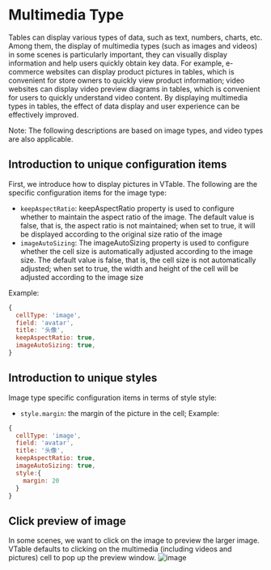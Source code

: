 # Multimedia Type

Tables can display various types of data, such as text, numbers, charts, etc. Among them, the display of multimedia types (such as images and videos) in some scenes is particularly important, they can visually display information and help users quickly obtain key data. For example, e-commerce websites can display product pictures in tables, which is convenient for store owners to quickly view product information; video websites can display video preview diagrams in tables, which is convenient for users to quickly understand video content. By displaying multimedia types in tables, the effect of data display and user experience can be effectively improved.

Note: The following descriptions are based on image types, and video types are also applicable.

## Introduction to unique configuration items

First, we introduce how to display pictures in VTable. The following are the specific configuration items for the image type:

*   `keepAspectRatio`: keepAspectRatio property is used to configure whether to maintain the aspect ratio of the image. The default value is false, that is, the aspect ratio is not maintained; when set to true, it will be displayed according to the original size ratio of the image
*   `imageAutoSizing`: The imageAutoSizing property is used to configure whether the cell size is automatically adjusted according to the image size. The default value is false, that is, the cell size is not automatically adjusted; when set to true, the width and height of the cell will be adjusted according to the image size

Example:

```javascript
{
  cellType: 'image',
  field: 'avatar',
  title: '头像',
  keepAspectRatio: true,
  imageAutoSizing: true,
}
```

## Introduction to unique styles

Image type specific configuration items in terms of style style:

*   `style.margin`: the margin of the picture in the cell;
    Example:

```javascript
{
  cellType: 'image',
  field: 'avatar',
  title: '头像',
  keepAspectRatio: true,
  imageAutoSizing: true,
  style:{
    margin: 20
  }
}
```

## Click preview of image

In some scenes, we want to click on the image to preview the larger image. VTable defaults to clicking on the multimedia (including videos and pictures) cell to pop up the preview window.
![image](https://lf9-dp-fe-cms-tos.byteorg.com/obj/bit-cloud/03421afda76ced0240204bf01.gif)

